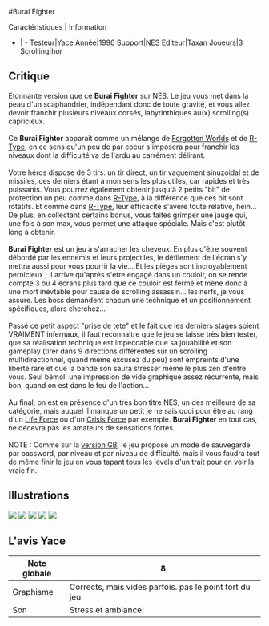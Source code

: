#Burai Fighter

Caractéristiques | Information
- | -
Testeur|Yace
Année|1990
Support|NES
Editeur|Taxan
Joueurs|3
Scrolling|hor

## Critique
Etonnante version que ce <b>Burai Fighter</b> sur NES. Le jeu vous met dans la peau d'un scaphandrier, indépendant donc de toute gravité, et vous allez devoir franchir plusieurs niveaux corsés, labyrinthiques au(x) scrolling(s) capricieux.<br/><br/>Ce <b>Burai Fighter</b> apparait comme un mélange de <a href="index.php?page=fiche&id=47">Forgotten Worlds</a> et de <a href="index.php?page=fiche&id=17">R-Type</a>, en ce sens qu'un peu de par coeur s'imposera pour franchir les niveaux dont la difficulté va de l'ardu au carrément délirant.<br/><br/>Votre héros dispose de 3 tirs: un tir direct, un tir vaguement sinuzoidal et de missiles, ces derniers étant à mon sens les plus utiles, car rapides et très puissants. Vous pourrez également obtenir jusqu'à 2 petits "bit" de protection un peu comme dans <a href="index.php?page=fiche&id=17">R-Type</a>, à la différence que ces bit sont rotatifs. Et comme dans <a href="index.php?page=fiche&id=17">R-Type</a>, leur efficacité s'avère toute relative, hein... De plus, en collectant certains bonus, vous faites grimper une jauge qui, une fois à son max, vous permet une attaque spéciale. Mais c'est plutôt long à obtenir.<br/><br/><b>Burai Fighter</b> est un jeu à s'arracher les cheveux. En plus d'être souvent débordé par les ennemis et leurs projectiles, le défilement de l'écran s'y mettra aussi pour vous pourrir la vie... Et les pièges sont incroyablement pernicieux ; il arrive qu'après s'etre engagé dans un couloir, on se rende compte 3 ou 4 écrans plus tard que ce couloir est fermé et mène donc à une mort inévtable pour cause de scrolling assassin... les nerfs, je vous assure. Les boss demandent chacun une technique et un positionnement spécifiques, alors cherchez...<br/><br/>Passé ce petit aspect "prise de tete" et le fait que les derniers stages soient VRAIMENT infernaux, il faut reconnaitre que le jeu se laisse très bien tester, que sa réalisation technique est impeccable que sa jouabilité et son gameplay (tirer dans 9 directions différentes sur un scrolling multidirectionnel, quand meme excusez du peu) sont empreints d'une liberté rare et que la bande son saura stresser même le plus zen d'entre vous. Seul bémol: une impression de vide graphique assez récurrente, mais bon, quand on est dans le feu de l'action...<br/><br/>Au final, on est en présence d'un très bon titre NES, un des meilleurs de sa catégorie, mais auquel il manque un petit je ne sais quoi pour être au rang d'un <a href="index.php?page=fiche&id=730">Life Force</a> ou d'un <a href="index.php?page=fiche&id=804">Crisis Force</a> par exemple. <b>Burai Fighter</b> en tout cas, ne décevra pas les amateurs de sensations fortes.<br/><br/>NOTE : Comme sur la <a href="index.php?page=fiche&id=686">version GB</a>, le jeu propose un mode de sauvegarde par password, par niveau et par niveau de difficulté. mais il vous faudra tout de même finir le jeu en vous tapant tous les levels d'un trait pour en voir la vraie fin.

## Illustrations
![](http://www.shmup.com/images/thumbs/img_fiche_1_807.gif)
![](http://www.shmup.com/images/thumbs/img_fiche_2_807.gif)
![](http://www.shmup.com/images/thumbs/img_fiche_3_807.gif)
![](http://www.shmup.com/images/thumbs/img_fiche_4_807.gif)
![](http://www.shmup.com/images/thumbs/img_fiche_5_807.gif)

## L'avis Yace
Note globale|8
-|-
Graphisme|Corrects, mais vides parfois. pas le point fort du jeu.
Son|Stress et ambiance!
